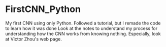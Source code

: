 # FirstCNN_Python
My first CNN using only Python. Followed a tutorial, but I remade the code to learn how it was done
Look at the notes to understand my process for understanding how the CNN works from knowing nothing. Especially, look at Victor Zhou's web page. 
